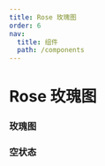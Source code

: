 ```yaml
---
title: Rose 玫瑰图
order: 6
nav:
  title: 组件
  path: /components
---
```


# Rose 玫瑰图

### 玫瑰图

<code src="./demos/basic.tsx"></code>

### 空状态

<code src="./demos/empty.tsx"></code>
